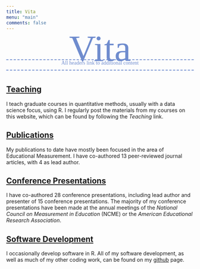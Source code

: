 ```yaml
---
title: Vita
menu: "main"
comments: false
---
```


<p style="font-family:'Tangerine'; font-size:100px; text-align: center; margin-top: -25px; margin-bottom: -10px; border-bottom: 2px dashed #6F8CCE; padding:0px; color: #6F8CCE; ">
      Vita
</p>
<p style="font-family:'Philosopher'; font-size: 1em; text-align: center; margin-top:-30px; margin-bottom:50px; border-top: 2px dashed #6F8CCE;padding:0; color: #6F8CCE; ">
      All headers link to additional content
</p>

## [Teaching](../teaching)
I teach graduate courses in quantitative methods, usually with a data science focus, using R. I regularly post the materials from my courses on this website, which can be found by following the *Teaching* link.

## [Publications](../publications)
My publications to date have mostly been focused in the area of Educational
Measurement. I have co-authored 13 peer-reviewed journal articles, with 4 as
lead author.


## [Conference Presentations](../conference_pres)
I have co-authored 28 conference presentations, including lead author and presenter of 15 conference presentations. The majority of my conference presentations have been made at the annual meetings of the *National Council on Measurement in Education* (NCME) or the *American Educational Research Association*. 

## [Software Development](../software)
I occasionally develop software in R. All of my software development, as well as
much of my other coding work, can be found on my [github](https://github.com/datalorax) page.